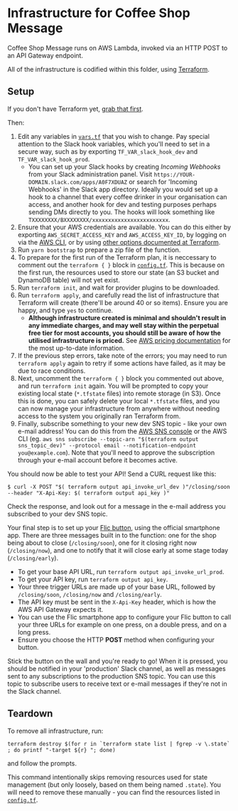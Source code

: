 # Infrastructure for Coffee Shop Message

Coffee Shop Message runs on AWS Lambda, invoked via an HTTP POST to an API Gateway endpoint.

All of the infrastructure is codified within this folder, using [Terraform](https://www.terraform.io).

## Setup

If you don't have Terraform yet, [grab that first](https://www.terraform.io/downloads.html).

Then:

1. Edit any variables in [`vars.tf`](vars.tf) that you wish to change. Pay special attention to the Slack hook variables, which you'll need to set in a secure way, such as by exporting `TF_VAR_slack_hook_dev` and `TF_VAR_slack_hook_prod`.
     - You can set up your Slack hooks by creating _Incoming Webhooks_ from your Slack administration panel. Visit `https://YOUR-DOMAIN.slack.com/apps/A0F7XDUAZ` or search for 'Incoming Webhooks' in the Slack app directory. Ideally you would set up a hook to a channel that every coffee drinker in your organisation can access, and another hook for dev and testing purposes perhaps sending DMs directly to you. The hooks will look something like `TXXXXXXXX/BXXXXXXXX/xxxxxxxxxxxxxxxxxxxxxxxx`.
1. Ensure that your AWS credentials are available. You can do this either by exporting `AWS_SECRET_ACCESS_KEY` and `AWS_ACCESS_KEY_ID`, by logging on via the [AWS CLI](https://aws.amazon.com/cli/), or by using [other options documented at Terraform](https://www.terraform.io/docs/providers/aws/#authentication).
1. Run `yarn bootstrap` to prepare a zip file of the function.
1. To prepare for the first run of the Terraform plan, it is neccessary to comment out the `terraform { }` block in [`config.tf`](config.tf). This is because on the first run, the resources used to store our state (an S3 bucket and DynamoDB table) will not yet exist.
1. Run `terraform init`, and wait for provider plugins to be downloaded.
1. Run `terraform apply`, and carefully read the list of infrastructure that Terraform will create (there'll be around 40 or so items). Ensure you are happy, and type `yes` to continue.
    - **Although infrastructure created is minimal and shouldn't result in any immediate charges, and may well stay within the perpetual free tier for most accounts, you should still be aware of how the utilised infrastructure is priced.** See [AWS pricing documentation](https://aws.amazon.com/pricing/) for the most up-to-date information.
1. If the previous step errors, take note of the errors; you may need to run `terraform apply` again to retry if some actions have failed, as it may be due to race conditions.
1. Next, uncomment the `terraform { }` block you commented out above, and run `terraform init` again. You will be prompted to copy your existing local state (`*.tfstate` files) into remote storage (in S3). Once this is done, you can safely delete your local `*.tfstate` files, and you can now manage your infrastructure from anywhere without needing access to the system you originally ran Terraform from.
1. Finally, subscribe something to your new dev SNS topic - like your own e-mail address! You can do this from the [AWS SNS console](https://console.aws.amazon.com/sns/v2/home#/topics) or the AWS CLI (eg. `aws sns subscribe --topic-arn "$(terraform output sns_topic_dev)" --protocol email --notification-endpoint you@example.com`). Note that you'll need to approve the subscription through your e-mail account before it becomes active.

You should now be able to test your API! Send a CURL request like this:

    $ curl -X POST "$( terraform output api_invoke_url_dev )"/closing/soon --header "X-Api-Key: $( terraform output api_key )"

Check the response, and look out for a message in the e-mail address you subscribed to your dev SNS topic.

Your final step is to set up your [Flic button](https://flic.io), using the official smartphone app. There are three messages built in to the function: one for the shop being about to close (`/closing/soon`), one for it closing right now (`/closing/now`), and one to notify that it will close early at some stage today (`/closing/early`).

* To get your base API URL, run `terraform output api_invoke_url_prod`.
* To get your API key, run `terraform output api_key`.
* Your three trigger URLs are made up of your base URL, followed by `/closing/soon`, `/closing/now` and `/closing/early`.
* The API key must be sent in the `X-Api-Key` header, which is how the AWS API Gateway expects it.
* You can use the Flic smartphone app to configure your Flic button to call your three URLs for example on one press, on a double press, and on a long press.
* Ensure you choose the HTTP **POST** method when configuring your button.

Stick the button on the wall and you're ready to go! When it is pressed, you should be notified in your 'production' Slack channel, as well as messages sent to any subscriptions to the production SNS topic. You can use this topic to subscribe users to receive text or e-mail messages if they're not in the Slack channel.

## Teardown

To remove all infrastructure, run:

    terraform destroy $(for r in `terraform state list | fgrep -v \.state` ; do printf "-target ${r} "; done)

and follow the prompts.

This command intentionally skips removing resources used for state management (but only loosely, based on them being named `.state`). You will need to remove these manually - you can find the resources listed in [`config.tf`](config.tf).
